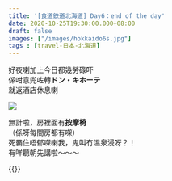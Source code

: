 ```yaml
---
title: '[食道鉄道北海道] Day6：end of the day'
date: 2020-10-25T19:30:00.000+08:00
draft: false
images: ["/images/hokkaido6s.jpg"]
tags : [travel-日本-北海道]
---
```

 
好夜喇加上今日都幾勞碌吓  
係咁意兜咗轉**ドン・キホーテ**  
就返酒店休息喇  

![](/images/hokkaido6s.jpg)

無計啦，房裡面有**按摩椅**  
（係呀每間房都有㗎）  
死霸住唔郁㗎喇我，鬼叫冇溫泉浸呀？！  
有咩聽朝先講啦～～～  
  
  
  
{{<hokkaido>}}
